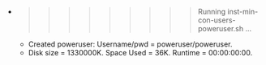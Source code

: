 * >>>>>>>>> Running inst-min-con-users-poweruser.sh ...
  * Created poweruser: Username/pwd = poweruser/poweruser.
  * Disk size = 1330000K. Space Used = 36K. Runtime = 00:00:00:00.
